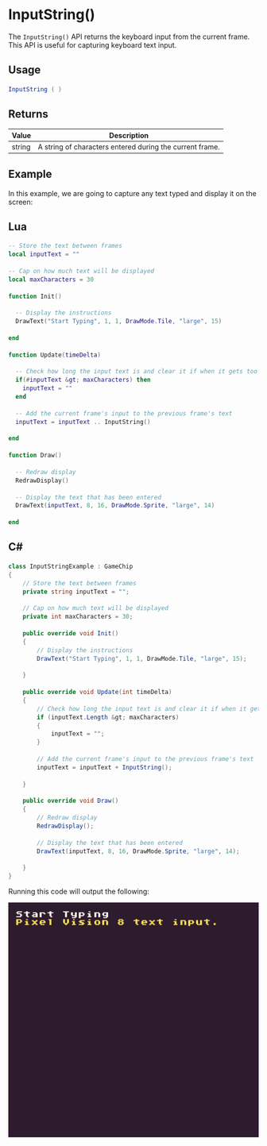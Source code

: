 # InputString()

The `InputString()` API returns the keyboard input from the current frame. This API is useful for capturing keyboard text input.

## Usage

```csharp
InputString ( )
```

## Returns
| Value  | Description                                               |
|--------|-----------------------------------------------------------|
| string | A string of characters entered during the current frame\. |

## Example

In this example, we are going to capture any text typed and display it on the screen:



## Lua

```lua
-- Store the text between frames
local inputText = ""

-- Cap on how much text will be displayed
local maxCharacters = 30

function Init()

  -- Display the instructions
  DrawText("Start Typing", 1, 1, DrawMode.Tile, "large", 15)

end

function Update(timeDelta)

  -- Check how long the input text is and clear it if when it gets too long
  if(#inputText &gt; maxCharacters) then
    inputText = ""
  end

  -- Add the current frame's input to the previous frame's text
  inputText = inputText .. InputString()

end

function Draw()

  -- Redraw display
  RedrawDisplay()

  -- Display the text that has been entered
  DrawText(inputText, 8, 16, DrawMode.Sprite, "large", 14)

end
```



## C#

```csharp
class InputStringExample : GameChip
{
    // Store the text between frames
    private string inputText = "";

    // Cap on how much text will be displayed
    private int maxCharacters = 30;

    public override void Init()
    {
        // Display the instructions
        DrawText("Start Typing", 1, 1, DrawMode.Tile, "large", 15);

    }

    public override void Update(int timeDelta)
    {
        // Check how long the input text is and clear it if when it gets too long
        if (inputText.Length &gt; maxCharacters)
        {
            inputText = "";
        }

        // Add the current frame's input to the previous frame's text
        inputText = inputText + InputString();

    }

    public override void Draw()
    {
        // Redraw display
        RedrawDisplay();

        // Display the text that has been entered
        DrawText(inputText, 8, 16, DrawMode.Sprite, "large", 14);

    }
}
```



Running this code will output the following:

![image alt text](images/InputStringOutput_image_0.png)


